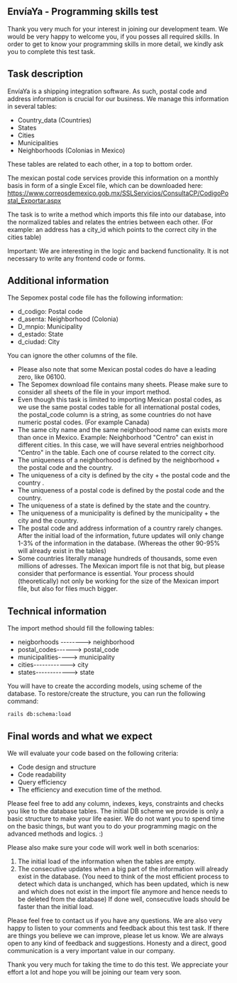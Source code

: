 ## EnvíaYa - Programming skills test

Thank you very much for your interest in joining our development team. We would be very happy to welcome you, if you posses all required skills. In order to get to know your programming skills in more detail, we kindly ask you to complete this test task.

## Task description

EnvíaYa is a shipping integration software. As such, postal code and address information is crucial for our business. We manage this information in several tables:
- Country_data (Countries)
- States
- Cities
- Municipalities
- Neighborhoods (Colonias in Mexico)

These tables are related to each other, in a top to bottom order. 

The mexican postal code services provide this information on a monthly basis in form of a single Excel file, which can be downloaded here: https://www.correosdemexico.gob.mx/SSLServicios/ConsultaCP/CodigoPostal_Exportar.aspx

The task is to write a method which imports this file into our database, into the normalized tables and relates the entries between each other. (For example: an address has a city_id which points to the correct city in the cities table)

Important: We are interesting in the logic and backend functionality. It is not necessary to write any frontend code or forms.

## Additional information

The Sepomex postal code file has the following information:
- d_codigo: Postal code
- d_asenta: Neighborhood (Colonia)
- D_mnpio: Municipality
- d_estado: State
- d_ciudad: City

You can ignore the other columns of the file.

* Please also note that some Mexican postal codes do have a leading zero, like 06100.
* The Sepomex download file contains many sheets. Please make sure to consider all sheets of the file in your import method.
* Even though this task is limited to importing Mexican postal codes, as we use the same postal codes table for all international postal codes, the postal_code column is a string, as some countries do not have numeric postal codes. (For example Canada)
* The same city name and the same neighborhood name can exists more than once in Mexico. Example: Neighborhood "Centro" can exist in different cities. In this case, we will have several entries neighborhood "Centro" in the table. Each one of course related to the correct city.
* The uniqueness of a neighborhood is defined by the neighborhood + the postal code and the country.
* The uniqueness of a city is defined by the city + the postal code and the country .
* The uniqueness of a postal code is defined by the postal code and the country.
* The uniqueness of a state is defined by the state and the country.
* The uniqueness of a municipality is defined by the municipality + the city and the country.
* The postal code and address information of a country rarely changes. After the initial load of the information, future updates will only change 1-3% of the information in the database. (Whereas the other 90-95% will already exist in the tables)
* Some countries literally manage hundreds of thousands, some even millions of adresses. The Mexican import file is not that big, but please consider that performance is essential. Your process should (theoretically) not only be working for the size of the Mexican import file, but also for files much bigger.

## Technical information

The import method should fill the following tables:

* neigborhoods --------> neighborhood
* postal_codes------> postal_code
* municipalities----> municipality
* cities------------> city
* states------------> state

You will have to create the according models, using scheme of the database. To restore/create the structure, you can run the following command:

``` rails db:schema:load ```

## Final words and what we expect

We will evaluate your code based on the following criteria:
* Code design and structure
* Code readability
* Query efficiency
* The efficiency and execution time of the method.

Please feel free to add any column, indexes, keys, constraints and checks you like to the database tables. The initial DB scheme we provide is only a basic structure to make your life easier. We do not want you to spend time on the basic things, but want you to do your programming magic on the advanced methods and logics. :)

Please also make sure your code will work well in both scenarios: 
1. The initial load of the information when the tables are empty.
2. The consecutive updates when a big part of the information will already exist in the database. (You need to think of the most efficient process to detect which data is unchanged, which has been updated, which is new and which does not exist in the import file anymore and hence needs to be deleted from the database) If done well, consecutive loads should be faster than the initial load.

Please feel free to contact us if you have any questions. We are also very happy to listen to your comments and feedback about this test task. If there are things you believe we can improve, please let us know. We are always open to any kind of feedback and suggestions. Honesty and a direct, good communication is a very important value in our company.

Thank you very much for taking the time to do this test. We appreciate your effort a lot and hope you will be joining our team very soon.